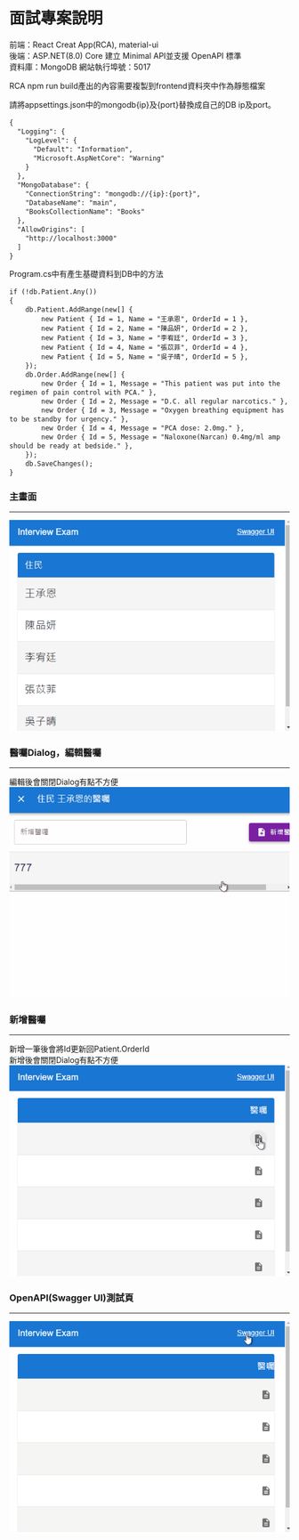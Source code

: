 # 面試專案說明

前端：React Creat App(RCA), material-ui  
後端：ASP.NET(8.0) Core 建立 Minimal API並支援 OpenAPI 標準  
資料庫：MongoDB
網站執行埠號：5017

RCA npm run build產出的內容需要複製到frontend資料夾中作為靜態檔案  

請將appsettings.json中的mongodb{ip}及{port}替換成自己的DB ip及port。
```
{
  "Logging": {
    "LogLevel": {
      "Default": "Information",
      "Microsoft.AspNetCore": "Warning"
    }
  },
  "MongoDatabase": {
    "ConnectionString": "mongodb://{ip}:{port}",
    "DatabaseName": "main",
    "BooksCollectionName": "Books"
  },
  "AllowOrigins": [
    "http://localhost:3000"
  ]
}
```

Program.cs中有產生基礎資料到DB中的方法
```
if (!db.Patient.Any())
{
    db.Patient.AddRange(new[] {
        new Patient { Id = 1, Name = "王承恩", OrderId = 1 },
        new Patient { Id = 2, Name = "陳品妍", OrderId = 2 },
        new Patient { Id = 3, Name = "李宥廷", OrderId = 3 },
        new Patient { Id = 4, Name = "張苡菲", OrderId = 4 },
        new Patient { Id = 5, Name = "吳子晴", OrderId = 5 },
    });
    db.Order.AddRange(new[] {
        new Order { Id = 1, Message = "This patient was put into the regimen of pain control with PCA." },
        new Order { Id = 2, Message = "D.C. all regular narcotics." },
        new Order { Id = 3, Message = "Oxygen breathing equipment has to be standby for urgency." },
        new Order { Id = 4, Message = "PCA dose: 2.0mg." },
        new Order { Id = 5, Message = "Naloxone(Narcan) 0.4mg/ml amp should be ready at bedside." },
    });
    db.SaveChanges();
}
```

### 主畫面
---
![image](https://github.com/HTDemon/WebApplication1/blob/master/WebApplication1/README/IE_1.gif)


### 醫囑Dialog，編輯醫囑
---
編輯後會關閉Dialog有點不方便  
![image](https://github.com/HTDemon/WebApplication1/blob/master/WebApplication1/README/IE_2.gif)


### 新增醫囑
---
新增一筆後會將Id更新回Patient.OrderId  
新增後會關閉Dialog有點不方便  
![image](https://github.com/HTDemon/WebApplication1/blob/master/WebApplication1/README/IE_3.gif)


### OpenAPI(Swagger UI)測試頁
---
![image](https://github.com/HTDemon/WebApplication1/blob/master/WebApplication1/README/IE_4.gif)

